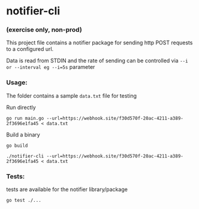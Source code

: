 # notifier-cli
### (exercise only, non-prod)

This project file contains a notifier package for sending
http POST requests to a configured url.

Data is read from STDIN and the rate of sending can be controlled via
`--i or --interval eg --i=5s` parameter
### Usage:

The folder contains a sample `data.txt` file for testing

Run directly
```
go run main.go --url=https://webhook.site/f30d570f-20ac-4211-a389-2f3696e1fa45 < data.txt
```

Build a binary
```
go build

./notifier-cli --url=https://webhook.site/f30d570f-20ac-4211-a389-2f3696e1fa45 < data.txt
```

### Tests:
tests are available for the notifier library/package
```
go test ./...
```

